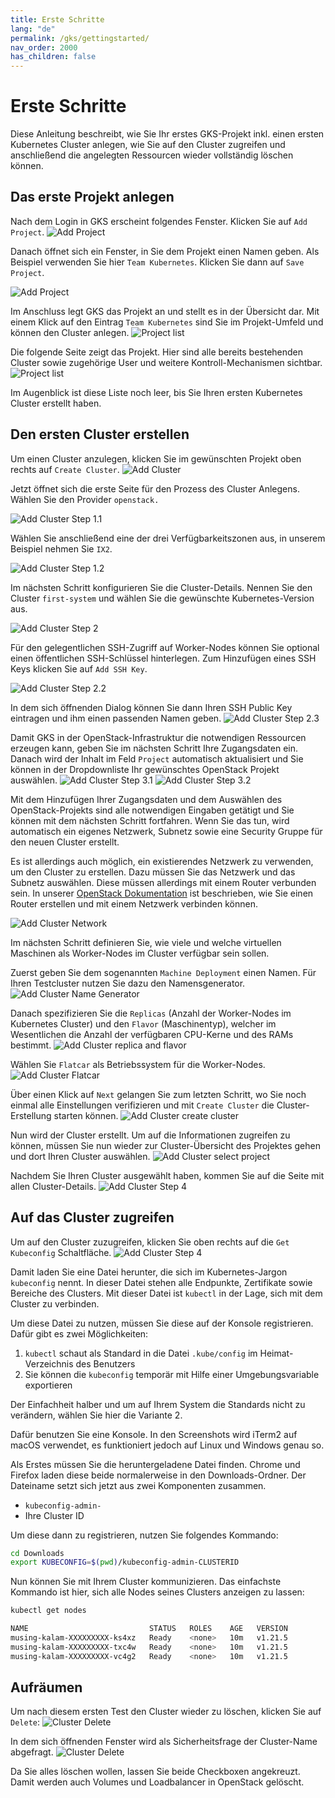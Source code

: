 ```yaml
---
title: Erste Schritte
lang: "de"
permalink: /gks/gettingstarted/
nav_order: 2000
has_children: false
---
```

<!-- LTeX:  language=de-DE -->
# Erste Schritte

Diese Anleitung beschreibt, wie Sie Ihr erstes GKS-Projekt inkl. einen ersten
Kubernetes Cluster anlegen, wie Sie auf den Cluster zugreifen und anschließend
die angelegten Ressourcen wieder vollständig löschen können.

## Das erste Projekt anlegen

Nach dem Login in GKS erscheint folgendes Fenster. Klicken Sie auf
`Add Project`.
![Add Project](../gettingstarted/images/GS01_AddProj.png)

Danach öffnet sich ein Fenster, in Sie dem Projekt einen Namen geben.
Als Beispiel verwenden Sie hier `Team Kubernetes`.
Klicken Sie dann auf `Save Project`.

![Add Project](../gettingstarted/images/GS02_AddProj.png)

Im Anschluss legt GKS das Projekt an und stellt es in der Übersicht dar.
Mit einem Klick auf den Eintrag `Team Kubernetes` sind Sie
im Projekt-Umfeld und können den Cluster anlegen.
![Project list](../gettingstarted/images/GS03_AddProj.png)

Die folgende Seite zeigt das Projekt. Hier sind alle bereits
bestehenden Cluster sowie zugehörige User und weitere Kontroll-Mechanismen
sichtbar.
![Project list](../gettingstarted/images/GS04a_AddProj.png)

Im Augenblick ist diese Liste noch leer, bis Sie Ihren ersten Kubernetes
Cluster erstellt haben.

## Den ersten Cluster erstellen

Um einen Cluster anzulegen, klicken Sie im gewünschten Projekt oben rechts auf `Create Cluster`.
![Add Cluster](../gettingstarted/images/GS05_CreaClus.png)

Jetzt öffnet sich die erste Seite für den Prozess des Cluster Anlegens.
Wählen Sie den Provider `openstack.`

![Add Cluster Step 1.1](../gettingstarted/images/GS06a1_CreaClus.png)

Wählen Sie anschließend eine der drei Verfügbarkeitszonen aus, in unserem Beispiel
nehmen Sie `IX2`.

![Add Cluster Step 1.2](../gettingstarted/images/GS06a2_CreaClus.png)

Im nächsten Schritt konfigurieren Sie die Cluster-Details. Nennen Sie den Cluster `first-system` und
wählen Sie die gewünschte Kubernetes-Version aus.

![Add Cluster Step 2](../gettingstarted/images/GS07_CreaClus.png)

Für den gelegentlichen SSH-Zugriff auf Worker-Nodes können Sie optional einen öffentlichen SSH-Schlüssel hinterlegen.
Zum Hinzufügen eines SSH Keys klicken Sie auf `Add SSH Key`.

![Add Cluster Step 2.2](../gettingstarted/images/GS08_CreaClusSSH.png)

In dem sich öffnenden Dialog können Sie dann Ihren SSH Public Key eintragen
und ihm einen passenden Namen geben.
![Add Cluster Step 2.3](../gettingstarted/images/GS09_CreaClusSSH.png)

Damit GKS in der OpenStack-Infrastruktur die notwendigen Ressourcen erzeugen kann,
geben Sie im nächsten Schritt Ihre Zugangsdaten ein. Danach wird der Inhalt im Feld `Project`
automatisch aktualisiert und Sie können in der Dropdownliste Ihr gewünschtes OpenStack Projekt
auswählen.
![Add Cluster Step 3.1](../gettingstarted/images/GS10_CreaClusUserCred.png)
![Add Cluster Step 3.2](../gettingstarted/images/GS11_CreaClusUserCred.png)

Mit dem Hinzufügen Ihrer Zugangsdaten und dem Auswählen des OpenStack-Projekts sind alle
notwendigen Eingaben getätigt und Sie können mit dem nächsten Schritt fortfahren. Wenn Sie das tun,
wird automatisch ein eigenes Netzwerk, Subnetz sowie eine Security Gruppe für den neuen Cluster erstellt.

Es ist allerdings auch möglich, ein existierendes Netzwerk zu verwenden, um den Cluster zu erstellen.
Dazu müssen Sie das Netzwerk und das Subnetz auswählen. Diese müssen allerdings mit einem Router verbunden sein.
In unserer [OpenStack Dokumentation](/optimist/guided_tour/step10/) ist beschrieben, wie Sie einen Router erstellen
und mit einem Netzwerk verbinden können.

![Add Cluster Network](../gettingstarted/images/GS12_CreaClusUserCred.png)

Im nächsten Schritt definieren Sie, wie viele und welche virtuellen Maschinen als Worker-Nodes im Cluster verfügbar
sein sollen.

Zuerst geben Sie dem sogenannten `Machine Deployment` einen Namen. Für Ihren Testcluster nutzen Sie dazu den Namensgenerator.
![Add Cluster Name Generator](../gettingstarted/images/GS13_CreaClus.png)

Danach spezifizieren Sie die `Replicas` (Anzahl der Worker-Nodes im Kubernetes Cluster) und den `Flavor` (Maschinentyp), welcher
im Wesentlichen die Anzahl der verfügbaren CPU-Kerne und des RAMs bestimmt.
![Add Cluster replica and flavor](../gettingstarted/images/GS13a_CreaClus.png)

Wählen Sie `Flatcar` als Betriebssystem für die Worker-Nodes.
![Add Cluster Flatcar](../gettingstarted/images/GS14_CreaClus.png)

Über einen Klick auf `Next` gelangen Sie zum letzten Schritt, wo Sie noch einmal alle Einstellungen verifizieren und mit `Create Cluster`
die Cluster-Erstellung starten können.
![Add Cluster create cluster](../gettingstarted/images/GS15_CreaClus.png)

Nun wird der Cluster erstellt. Um auf die Informationen zugreifen zu können, müssen
Sie nun wieder zur Cluster-Übersicht des Projektes gehen und dort Ihren Cluster auswählen.
![Add Cluster select project](../gettingstarted/images/GS16_CreaClus.png)

Nachdem Sie Ihren Cluster ausgewählt haben, kommen Sie auf die Seite mit allen Cluster-Details.
![Add Cluster Step 4](../gettingstarted/images/GS17_CreaClus.png)

## Auf das Cluster zugreifen

Um auf den Cluster zuzugreifen, klicken Sie oben rechts
auf die `Get Kubeconfig` Schaltfläche.
![Add Cluster Step 4](../gettingstarted/images/GS18_AccClus.png)

Damit laden Sie eine Datei herunter, die sich im Kubernetes-Jargon
`kubeconfig` nennt. In dieser Datei stehen alle Endpunkte,
Zertifikate sowie Bereiche des Clusters. Mit dieser Datei ist
`kubectl` in der Lage, sich mit dem Cluster zu verbinden.

Um diese Datei zu nutzen, müssen Sie diese auf der Konsole
registrieren. Dafür gibt es zwei Möglichkeiten:

1. `kubectl` schaut als Standard in die Datei `.kube/config`
    im Heimat-Verzeichnis des Benutzers
2. Sie können die `kubeconfig` temporär mit Hilfe einer Umgebungsvariable
    exportieren

Der Einfachheit halber und um auf Ihrem System die Standards
nicht zu verändern, wählen Sie hier die Variante 2.

Dafür benutzen Sie eine Konsole. In den Screenshots wird iTerm2 auf macOS verwendet, es funktioniert jedoch auf Linux und Windows
genau so.

Als Erstes müssen Sie die heruntergeladene Datei finden.
Chrome und Firefox laden diese beide normalerweise in den Downloads-Ordner. Der Dateiname setzt sich jetzt aus zwei Komponenten zusammen.

* `kubeconfig-admin-`
* Ihre Cluster ID

Um diese dann zu registrieren, nutzen Sie folgendes Kommando:

```bash
cd Downloads
export KUBECONFIG=$(pwd)/kubeconfig-admin-CLUSTERID
```

Nun können Sie mit Ihrem Cluster kommunizieren. Das einfachste Kommando ist
hier, sich alle Nodes seines Clusters anzeigen zu lassen:

```bash
kubectl get nodes

NAME                           STATUS   ROLES    AGE   VERSION
musing-kalam-XXXXXXXXX-ks4xz   Ready    <none>   10m   v1.21.5
musing-kalam-XXXXXXXXX-txc4w   Ready    <none>   10m   v1.21.5
musing-kalam-XXXXXXXXX-vc4g2   Ready    <none>   10m   v1.21.5
```

## Aufräumen

Um nach diesem ersten Test den Cluster wieder zu löschen, klicken Sie auf `Delete`:
![Cluster Delete](../gettingstarted/images/GS19_DelClus.png)

In dem sich öffnenden Fenster wird als Sicherheitsfrage
der Cluster-Name abgefragt.
![Cluster Delete](../gettingstarted/images/GS20_DelClus.png)

Da Sie alles löschen wollen, lassen Sie beide Checkboxen
angekreuzt. Damit werden auch Volumes und Loadbalancer in
OpenStack gelöscht.
